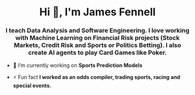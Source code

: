 <h1 align="center">Hi 👋, I'm James Fennell</h1>
<h3 align="center">I teach Data Analysis and Software Engineering. I love working with Machine Learning on Financial Risk projects (Stock Markets, Credit Risk and Sports or Politics Betting). I also create AI agents to play Card Games like Poker.</h3>

- 🔭 I’m currently working on **Sports Prediction Models**


- ⚡ Fun fact **I worked as an odds compiler, trading sports, racing and special events.**

</p>

<!--
### Hi there 👋


**fennJam/fennJam** is a ✨ _special_ ✨ repository because its `README.md` (this file) appears on your GitHub profile.

Here are some ideas to get you started:

- 🔭 I’m currently working on ...
- 🌱 I’m currently learning ...
- 👯 I’m looking to collaborate on ...
- 🤔 I’m looking for help with ...
- 💬 Ask me about ...
- 📫 How to reach me: ...
- 😄 Pronouns: ...
- ⚡ Fun fact: ...
-->

